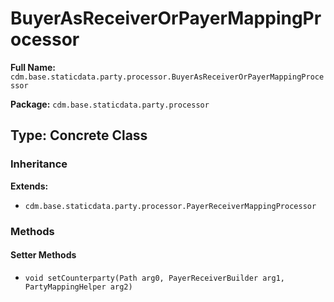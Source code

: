 # BuyerAsReceiverOrPayerMappingProcessor

**Full Name:** `cdm.base.staticdata.party.processor.BuyerAsReceiverOrPayerMappingProcessor`

**Package:** `cdm.base.staticdata.party.processor`

## Type: Concrete Class

### Inheritance

**Extends:**
- `cdm.base.staticdata.party.processor.PayerReceiverMappingProcessor`

### Methods

#### Setter Methods

- `void setCounterparty(Path arg0, PayerReceiverBuilder arg1, PartyMappingHelper arg2)`

